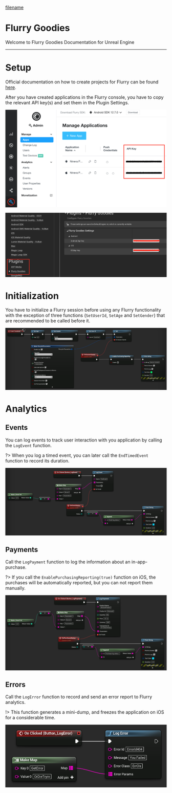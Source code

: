 [filename](common/common_ue_header.md ':include')

# **Flurry Goodies**

Welcome to Flurry Goodies Documentation for Unreal Engine

---

# **Setup**

Official documentation on how to create projects for Flurry can be found [here](https://developer.yahoo.com/flurry/docs/).

After you have created applications in the Flurry console, you have to copy the relevant API key(s) and set them in the Plugin Settings.

![](images/flurry/FlurryConsole.png)

![](images/flurry/FlurrySettings.png)

# **Initialization**

You have to initialize a Flurry session before using any Flurry functionality with the exception of three functions (`SetUserId`, `SetAge` and `SetGender`) that are recommended to be called before it.

![](images/flurry/FlurryInit.png)

# **Analytics**

## Events

You can log events to track user interaction with you application by calling the `LogEvent` function.

?> When you log a timed event, you can later call the `EndTimedEvent` function to record its duration.

![](images/flurry/FlurryLogEvent.png)

## Payments

Call the `LogPayment` function to log the information about an in-app-purchase.

?> If you call the `EnablePurchasingReporting(true)` function on iOS, the purchases will be automatically reported, but you can not report them manually.

![](images/flurry/FlurryLogPayment.png)

## Errors

Call the `LogError` function to record and send an error report to Flurry analytics.

!> This function generates a mini-dump, and freezes the application on iOS for a considerable time.

![](images/flurry/FlurryLogError.png)
